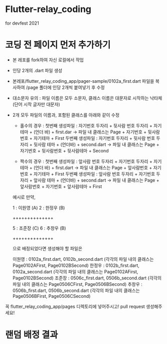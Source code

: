 # Flutter-relay_coding
for devfest 2021

# 코딩 전 페이지 먼저 추가하기
- 본 레포를 fork하여 자신 로컬에서 작업
- 인당 2개의 .dart 파일 생성
- 본레포/flutter_relay_coding_app/pager-sample/0102a_first.dart 파일을 복사하여 /page 폴더에 인당 2개씩 붙여넣기 후 수정
- 대소문자 유의 : 파일 이름은 모두 소문자, 클래스 이름은 대문자로 시작하는 낙타체(단어 시작 글자만 대문자)
- 2개 모두 파일의 이름과, 포함된 클래스를 아래와 같이 수정

  * 홀수의 경우 : 첫번째 생성파일 : 자기번호 두자리 + 뒷사람 번호 두자리 + 자기 테마 + (언더 바) + first.dar -> 파일 내 클래스는 Page + 자기번호 + 뒷사람번호 + 자기테마 + First
                 두번째 생성파일 : 자기번호 두자리 + 뒷사람 번호 두자리 + 뒷사람 테마 + (언더바) + second.dart -> 파일 내 클래스는 Page + 자기번호 + 뒷사람번호 + 뒷사람테마 + Second

  * 짝수의 경우 : 첫번째 생성파일 : 앞사람 번호 두자리 + 자기번호 두자리 + 자기 테마 + (언더 바) + first.dart -> 파일 내 클래스는 Page + 앞사람번호 + 자기번호 + 자기테마 + First
                 두번째 생성파일 : 앞사람 번호 두자리 + 자기번호 두자리 + 앞사람 테마 + (언더바) + second.dart -> 파일 내 클래스는 Page + 앞사람번호 + 자기번호 + 앞사람테마 + First

  예시로 만약,
  
  1 : 이원영 (A)
  2 : 한정우 (B)
  
  ++++++++++++++
  
  5 : 조준장 (C)
  6 : 추창우 (B)
  
  ++++++++++++++
  
  으로 배정되었다면 생성해야 할 파일은
  
  이원영 : 0102a_first.dart, 0102b_second.dart (각각의 파일 내의 클래스는 Page0102AFirst, Page0102BSecond)
  한정우 : 0102b_first.dart, 0102a_second.dart (각각의 파일 내의 클래스는 Page0102AFirst, Page0102BSecond)
  조준장 : 0506c_first.dart, 0506b_second.dart (각각의 파일 내의 클래스는 Page0506CFirst, Page0506BSecond)
  추창우 : 0506b_first.dart, 0506b_second.dart (각각의 파일 내의 클래스는 Page0506BFirst, Page0506CSecond)

꼭 flutter_relay_coding_app/pages 디렉토리에 넣어주시고! pull request 생성해주세요!

# 랜덤 배정 결과
